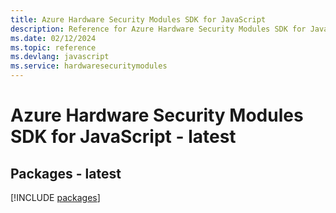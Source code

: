 ```yaml
---
title: Azure Hardware Security Modules SDK for JavaScript
description: Reference for Azure Hardware Security Modules SDK for JavaScript
ms.date: 02/12/2024
ms.topic: reference
ms.devlang: javascript
ms.service: hardwaresecuritymodules
---
```

# Azure Hardware Security Modules SDK for JavaScript - latest
## Packages - latest
[!INCLUDE [packages](hardware-security-modules-index.md)]